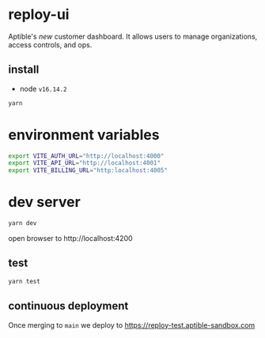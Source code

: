 # reploy-ui

Aptible's *new* customer dashboard. It allows users to manage organizations,
access controls, and ops.

## install

- node `v16.14.2`

```bash
yarn
```

# environment variables

```bash
export VITE_AUTH_URL="http://localhost:4000"
export VITE_API_URL="http://localhost:4001"
export VITE_BILLING_URL="http:localhost:4005"
```

# dev server

```bash
yarn dev
```

open browser to http://localhost:4200

## test

```bash
yarn test
```

## continuous deployment

Once merging to `main` we deploy to https://reploy-test.aptible-sandbox.com
